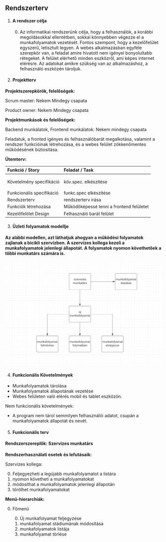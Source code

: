 ## Rendszerterv

1. #### A rendszer célja
   0. Az informatikai rendszerünk célja, hogy a felhasználók, a korábbi megoldásokkal ellentétben, sokkal könnyebben végezze el a munkafolyamatok vezetését. Fontos szempont, hogy a kezelőfelület egyszerű, letisztult legyen. A webes alkalmazásban egyféle szerepkör van, a feladat amire hivatott nem igényel bonyolultabb rétegeket. A felület elérhető minden eszközről, ami képes internet elérésre. Az adatokat amikre szükség van az alkalmazáshoz, a felhasználó eszközén tároljuk.

2. #### Projektterv
**Projektszerepkörök, felelőségek:**

Scrum master: Nekem Mindegy csapata

Product owner: Nekem Mindegy csapata

**Projektmunkások és felelőségek:**

Backend munkálatok, Frontend munkálatok: Nekem mindegy csapata

Feladatuk, a fronted igényes és felhasználóbarát megalkotása, valamint a rendszer funkcióinak létrehozása, és a webes felület zökkenőmentes működésének biztosítása.

**Ütemterv:**


|**Funkció / Story**|**Feladat / Task**|
| :- | :- |
|Követelmény specifikáció|<p>köv.spec. elkészítése</p><p></p>|
|Funkcionális specifikáció|funkc.spec elkészítése|
|Rendszerterv|rendszerterv írása|
|Funkciók létrehozása|Működőképessé tenni a frontend felületet|
|Kezelőfelölet Design|Felhasználó barát felület|


3. #### Üzleti folyamatok modellje
#### Az alábbi modellen, azt láthatjuk ahogyan a működési folyamatok zajlanak a bicikli szervízben. A szervizes kollega kezeli a munkafolyamatok jelenlegi állapotát. A folyamatok nyomon követhetőek a többi munkatárs számára is.
![](model.png)

4. #### Funkcionális Követelmények
- Munkafolyamatok tárolása
- Munkafolyamatok állapotának vezetése
- Webes felületen való elérés mobil és tablet eszközön.

Nem funkcionális követelmények:

- A program nem tárol semmilyen felhasználói adatot, csupán a munkafolyamatok állapotát és nevét.


5. #### Funkcionális terv
#### **Rendszerszereplők**:   Szervizes munkatárs
**Rendszerhasználati esetek és lefutásaik:**

Szervizes kollega:

0. Feljegyezheti a legújabb munkafolyamatot a listára
0. nyomon követheti a munkafolyamatokat
0. módosíthat a munkafolyamatok jelenlegi állapotán
0. törölhet munkafolyamatokat


**Menü-hierarchiák:**

0. Főmenü

   0. Új munkafolyamat feljegyzése
   0. munkafolyamat stádiumának módosítása
   0. munkafolyamatok listája
   0. munkafolyamat törlése


